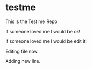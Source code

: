 # testme
This is the Test me Repo

If someone loved me I would be ok!

If someone loved me I would be edit it!

Editing file now.

Adding new line.
